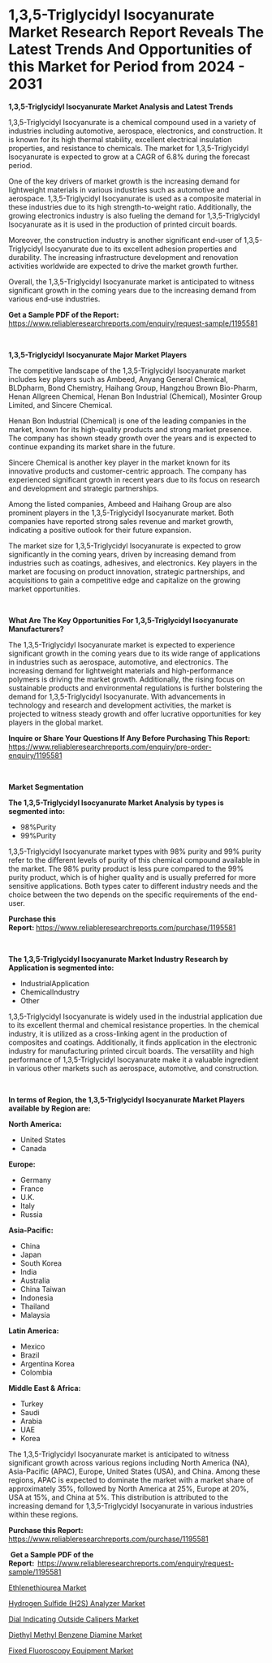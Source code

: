 <p><h1>1,3,5-Triglycidyl Isocyanurate Market Research Report Reveals The Latest Trends And Opportunities of this Market for Period from 2024 - 2031</h1></p><p><strong>1,3,5-Triglycidyl Isocyanurate Market Analysis and Latest Trends</strong></p>
<p><p>1,3,5-Triglycidyl Isocyanurate is a chemical compound used in a variety of industries including automotive, aerospace, electronics, and construction. It is known for its high thermal stability, excellent electrical insulation properties, and resistance to chemicals. The market for 1,3,5-Triglycidyl Isocyanurate is expected to grow at a CAGR of 6.8% during the forecast period.</p><p>One of the key drivers of market growth is the increasing demand for lightweight materials in various industries such as automotive and aerospace. 1,3,5-Triglycidyl Isocyanurate is used as a composite material in these industries due to its high strength-to-weight ratio. Additionally, the growing electronics industry is also fueling the demand for 1,3,5-Triglycidyl Isocyanurate as it is used in the production of printed circuit boards.</p><p>Moreover, the construction industry is another significant end-user of 1,3,5-Triglycidyl Isocyanurate due to its excellent adhesion properties and durability. The increasing infrastructure development and renovation activities worldwide are expected to drive the market growth further.</p><p>Overall, the 1,3,5-Triglycidyl Isocyanurate market is anticipated to witness significant growth in the coming years due to the increasing demand from various end-use industries.</p></p>
<p><strong>Get a Sample PDF of the Report:&nbsp;</strong> <a href="https://www.reliableresearchreports.com/enquiry/request-sample/1195581">https://www.reliableresearchreports.com/enquiry/request-sample/1195581</a></p>
<p>&nbsp;</p>
<p><strong>1,3,5-Triglycidyl Isocyanurate Major Market Players</strong></p>
<p><p>The competitive landscape of the 1,3,5-Triglycidyl Isocyanurate market includes key players such as Ambeed, Anyang General Chemical, BLDpharm, Bond Chemistry, Haihang Group, Hangzhou Brown Bio-Pharm, Henan Allgreen Chemical, Henan Bon Industrial (Chemical), Mosinter Group Limited, and Sincere Chemical. </p><p>Henan Bon Industrial (Chemical) is one of the leading companies in the market, known for its high-quality products and strong market presence. The company has shown steady growth over the years and is expected to continue expanding its market share in the future.</p><p>Sincere Chemical is another key player in the market known for its innovative products and customer-centric approach. The company has experienced significant growth in recent years due to its focus on research and development and strategic partnerships.</p><p>Among the listed companies, Ambeed and Haihang Group are also prominent players in the 1,3,5-Triglycidyl Isocyanurate market. Both companies have reported strong sales revenue and market growth, indicating a positive outlook for their future expansion.</p><p>The market size for 1,3,5-Triglycidyl Isocyanurate is expected to grow significantly in the coming years, driven by increasing demand from industries such as coatings, adhesives, and electronics. Key players in the market are focusing on product innovation, strategic partnerships, and acquisitions to gain a competitive edge and capitalize on the growing market opportunities.</p></p>
<p>&nbsp;</p>
<p><strong>What Are The Key Opportunities For 1,3,5-Triglycidyl Isocyanurate Manufacturers?</strong></p>
<p><p>The 1,3,5-Triglycidyl Isocyanurate market is expected to experience significant growth in the coming years due to its wide range of applications in industries such as aerospace, automotive, and electronics. The increasing demand for lightweight materials and high-performance polymers is driving the market growth. Additionally, the rising focus on sustainable products and environmental regulations is further bolstering the demand for 1,3,5-Triglycidyl Isocyanurate. With advancements in technology and research and development activities, the market is projected to witness steady growth and offer lucrative opportunities for key players in the global market.</p></p>
<p><strong>Inquire or Share Your Questions If Any Before Purchasing This Report:</strong> <a href="https://www.reliableresearchreports.com/enquiry/pre-order-enquiry/1195581">https://www.reliableresearchreports.com/enquiry/pre-order-enquiry/1195581</a></p>
<p>&nbsp;</p>
<p><strong>Market Segmentation</strong></p>
<p><strong>The 1,3,5-Triglycidyl Isocyanurate Market Analysis by types is segmented into:</strong></p>
<p><ul><li>98%Purity</li><li>99%Purity</li></ul></p>
<p><p>1,3,5-Triglycidyl Isocyanurate market types with 98% purity and 99% purity refer to the different levels of purity of this chemical compound available in the market. The 98% purity product is less pure compared to the 99% purity product, which is of higher quality and is usually preferred for more sensitive applications. Both types cater to different industry needs and the choice between the two depends on the specific requirements of the end-user.</p></p>
<p><strong>Purchase this Report:&nbsp;</strong><a href="https://www.reliableresearchreports.com/purchase/1195581">https://www.reliableresearchreports.com/purchase/1195581</a></p>
<p>&nbsp;</p>
<p><strong>The 1,3,5-Triglycidyl Isocyanurate Market Industry Research by Application is segmented into:</strong></p>
<p><ul><li>IndustrialApplication</li><li>ChemicalIndustry</li><li>Other</li></ul></p>
<p><p>1,3,5-Triglycidyl Isocyanurate is widely used in the industrial application due to its excellent thermal and chemical resistance properties. In the chemical industry, it is utilized as a cross-linking agent in the production of composites and coatings. Additionally, it finds application in the electronic industry for manufacturing printed circuit boards. The versatility and high performance of 1,3,5-Triglycidyl Isocyanurate make it a valuable ingredient in various other markets such as aerospace, automotive, and construction.</p></p>
<p>&nbsp;</p>
<p><strong>In terms of Region, the 1,3,5-Triglycidyl Isocyanurate Market Players available by Region are:</strong></p>
<p>
    <p> <strong> North America: </strong>
        <ul>
            <li>United States</li>
            <li>Canada</li>
        </ul>
        </p> 
    <p> <strong> Europe: </strong>
        <ul>
            <li>Germany</li>
            <li>France</li>
            <li>U.K.</li>
            <li>Italy</li>
            <li>Russia</li>
        </ul>
        </p> 
    <p> <strong> Asia-Pacific: </strong>
        <ul>
            <li>China</li>
            <li>Japan</li>
            <li>South Korea</li>
            <li>India</li>
            <li>Australia</li>
            <li>China Taiwan</li>
            <li>Indonesia</li>
            <li>Thailand</li>
            <li>Malaysia</li>
        </ul>
        </p> 
    <p> <strong> Latin America: </strong>
        <ul>
            <li>Mexico</li>
            <li>Brazil</li>
            <li>Argentina Korea</li>
            <li>Colombia</li>
        </ul>
        </p> 
    <p> <strong> Middle East & Africa: </strong>
        <ul>
            <li>Turkey</li>
            <li>Saudi</li>
            <li>Arabia</li>
            <li>UAE</li>
            <li>Korea</li>
        </ul>
    </p>
    </p>
<p><p>The 1,3,5-Triglycidyl Isocyanurate market is anticipated to witness significant growth across various regions including North America (NA), Asia-Pacific (APAC), Europe, United States (USA), and China. Among these regions, APAC is expected to dominate the market with a market share of approximately 35%, followed by North America at 25%, Europe at 20%, USA at 15%, and China at 5%. This distribution is attributed to the increasing demand for 1,3,5-Triglycidyl Isocyanurate in various industries within these regions.</p></p>
<p><strong>Purchase this Report: </strong><a href="https://www.reliableresearchreports.com/purchase/1195581">https://www.reliableresearchreports.com/purchase/1195581</a></p>
<p>&nbsp;<strong>Get a Sample PDF of the Report:&nbsp;&nbsp;</strong><a href="https://www.reliableresearchreports.com/enquiry/request-sample/1195581">https://www.reliableresearchreports.com/enquiry/request-sample/1195581</a></p>
<p><strong></strong></p>
<p><p><a href="https://github.com/myacatherineblakecaczo9vcsw/Market-Research-Report-List-1/blob/main/ethlenethiourea-market.md">Ethlenethiourea Market</a></p><p><a href="https://medium.com/@edenkrajcik/hydrogen-sulfide-h2s-analyzer-market-the-key-to-successful-business-strategy-forecast-till-2031-493e53c06d70">Hydrogen Sulfide (H2S) Analyzer Market</a></p><p><a href="https://medium.com/@edenkrajcik/dial-indicating-outside-calipers-market-research-report-its-history-and-forecast-2024-to-2031-d4e4d04c9901">Dial Indicating Outside Calipers Market</a></p><p><a href="https://github.com/okotobwrhuteie/Market-Research-Report-List-1/blob/main/diethyl-methyl-benzene-diamine-market.md">Diethyl Methyl Benzene Diamine Market</a></p><p><a href="https://medium.com/@edenkrajcik/fixed-fluoroscopy-equipment-market-the-key-to-successful-business-strategy-forecast-till-2031-fa6a9bbb3ce3">Fixed Fluoroscopy Equipment Market</a></p></p>